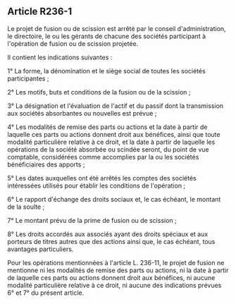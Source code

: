 Article R236-1
----
Le projet de fusion ou de scission est arrêté par le conseil d'administration,
le directoire, le ou les gérants de chacune des sociétés participant à
l'opération de fusion ou de scission projetée.

Il contient les indications suivantes :

1° La forme, la dénomination et le siège social de toutes les sociétés
participantes ;

2° Les motifs, buts et conditions de la fusion ou de la scission ;

3° La désignation et l'évaluation de l'actif et du passif dont la transmission
aux sociétés absorbantes ou nouvelles est prévue ;

4° Les modalités de remise des parts ou actions et la date à partir de laquelle
ces parts ou actions donnent droit aux bénéfices, ainsi que toute modalité
particulière relative à ce droit, et la date à partir de laquelle les opérations
de la société absorbée ou scindée seront, du point de vue comptable, considérées
comme accomplies par la ou les sociétés bénéficiaires des apports ;

5° Les dates auxquelles ont été arrêtés les comptes des sociétés intéressées
utilisés pour établir les conditions de l'opération ;

6° Le rapport d'échange des droits sociaux et, le cas échéant, le montant de la
soulte ;

7° Le montant prévu de la prime de fusion ou de scission ;

8° Les droits accordés aux associés ayant des droits spéciaux et aux porteurs de
titres autres que des actions ainsi que, le cas échéant, tous avantages
particuliers.

Pour les opérations mentionnées à l'article L. 236-11, le projet de fusion ne
mentionne ni les modalités de remise des parts ou actions, ni la date à partir
de laquelle ces parts ou actions donnent droit aux bénéfices, ni aucune modalité
particulière relative à ce droit, ni aucune des indications prévues 6° et 7° du
présent article.
